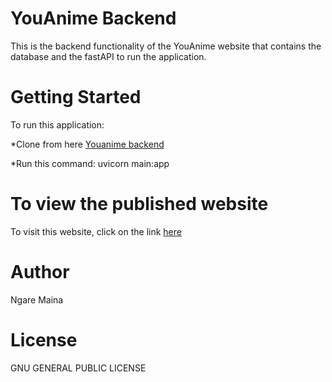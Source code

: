 # YouAnime Backend #
This is the backend functionality of the YouAnime website that contains the database and the fastAPI to run the application.

# Getting Started #
To run this application:

*Clone from here [Youanime backend](https://github.com/Ngaremaina/Youanime-backend)

*Run this command: uvicorn main:app

# To view the published website
To visit this website, click on the link [here](https://github.com/Ngaremaina/YouAnime.git)

# Author
Ngare Maina

# License
GNU GENERAL PUBLIC LICENSE

